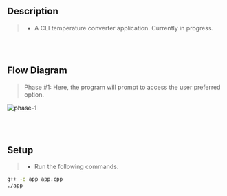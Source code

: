 ## Description
> - A CLI temperature converter application. Currently in progress.

<br />
<br />

## Flow Diagram
> Phase #1: Here, the program will prompt to access the user preferred option.

![phase-1](https://user-images.githubusercontent.com/69438999/236446682-241979a8-49ba-41c2-9cc0-271962675d1b.png)


<br />
<br />

## Setup
> - Run the following commands.

```bash
g++ -o app app.cpp
./app
```

